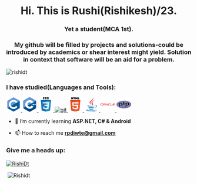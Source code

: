 
<h1 align="center">Hi. This is Rushi(Rishikesh)/23.</h1>
<h3 align="center">Yet a student(MCA 1st).</h3>
<h3 align="center">My github will be filled by projects and solutions-could be introduced by academics or shear interest might yield.
     Solution in context that software will be an aid for a problem.
</h3>

<p align="left"> <img src="https://komarev.com/ghpvc/?username=rishidt&label=Profile%20views&color=0e75b6&style=flat" alt="rishidt" /> </p>

<h3 align="left">I have studied(Languages and Tools):</h3>
<p align="left"> <a href="https://www.cprogramming.com/" target="_blank" rel="noreferrer"> <img src="https://raw.githubusercontent.com/devicons/devicon/master/icons/c/c-original.svg" alt="c" width="40" height="40"/> </a> <a href="https://www.w3schools.com/cpp/" target="_blank" rel="noreferrer"> <img src="https://raw.githubusercontent.com/devicons/devicon/master/icons/cplusplus/cplusplus-original.svg" alt="cplusplus" width="40" height="40"/> </a> <a href="https://www.w3schools.com/css/" target="_blank" rel="noreferrer"> <img src="https://raw.githubusercontent.com/devicons/devicon/master/icons/css3/css3-original-wordmark.svg" alt="css3" width="40" height="40"/> </a> <a href="https://git-scm.com/" target="_blank" rel="noreferrer"> <img src="https://www.vectorlogo.zone/logos/git-scm/git-scm-icon.svg" alt="git" width="40" height="40"/> </a> <a href="https://www.w3.org/html/" target="_blank" rel="noreferrer"> <img src="https://raw.githubusercontent.com/devicons/devicon/master/icons/html5/html5-original-wordmark.svg" alt="html5" width="40" height="40"/> </a> <a href="https://www.java.com" target="_blank" rel="noreferrer"> <img src="https://raw.githubusercontent.com/devicons/devicon/master/icons/java/java-original.svg" alt="java" width="40" height="40"/> </a> <a href="https://www.oracle.com/" target="_blank" rel="noreferrer"> <img src="https://raw.githubusercontent.com/devicons/devicon/master/icons/oracle/oracle-original.svg" alt="oracle" width="40" height="40"/> </a> <a href="https://www.php.net" target="_blank" rel="noreferrer"> <img src="https://raw.githubusercontent.com/devicons/devicon/master/icons/php/php-original.svg" alt="php" width="40" height="40"/> </a> </p>

- 🌱 I’m currently learning **ASP.NET, C# & Android**

- 📫 How to reach me **rpdiwte@gmail.com**

<h3 align="left">Give me a heads up:</h3>
<p align="left">
<a href="https://discord.com/users/903163812876783677" target="blank"><img align="center" src="https://raw.githubusercontent.com/rahuldkjain/github-profile-readme-generator/master/src/images/icons/Social/discord.svg" alt="RishiDt" height="30" width="40" /></a>
</p>

<p>&nbsp;<img align="center" src="https://github-readme-stats.vercel.app/api?username=rishidt&show_icons=true&locale=en" alt="Rishidt" /></p>


